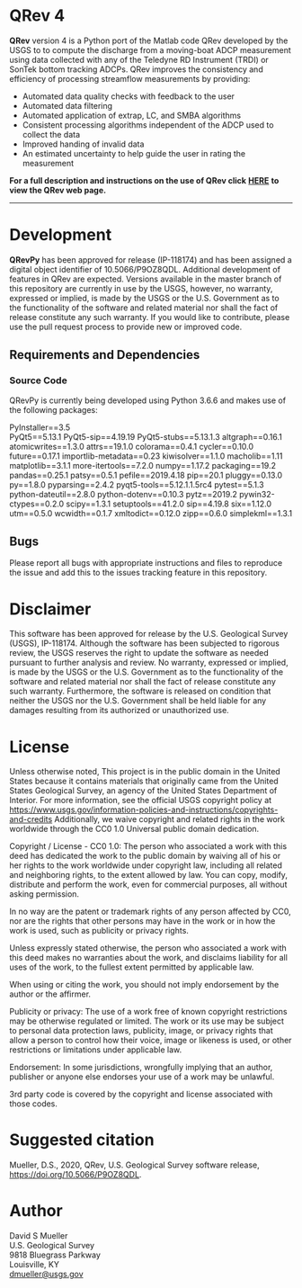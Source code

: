# QRev 4

**QRev** version 4 is a Python port of the Matlab code QRev developed by the USGS to to compute the discharge from a moving-boat ADCP measurement using data collected with any of the Teledyne RD Instrument (TRDI) or SonTek bottom tracking ADCPs. QRev improves the consistency and efficiency of processing streamflow measurements by providing:

* Automated data quality checks with feedback to the user
* Automated data filtering
* Automated application of extrap, LC, and SMBA algorithms
* Consistent processing algorithms independent of the ADCP used to collect the data
* Improved handing of invalid data
* An estimated uncertainty to help guide the user in rating the measurement


**For a full description and instructions on the use of QRev click** **[HERE](https://hydroacoustics.usgs.gov/movingboat/QRev.shtml)** **to view the QRev web page.**

***

# Development
**QRevPy** has been approved for release (IP-118174) and has been assigned a digital object identifier of 10.5066/P9OZ8QDL. Additional development of features in QRev are expected. Versions available in the master branch of this repository are currently in use by the USGS, however, no warranty, expressed or implied, is made by the USGS or the U.S. Government as to the functionality of the software and related material nor shall the fact of release constitute any such warranty. If you would like to contribute, please use the pull request process to provide new or improved code. 

## Requirements and Dependencies
### Source Code

QRevPy is currently being developed using Python 3.6.6 and makes use of the following packages:

PyInstaller==3.5	
PyQt5==5.13.1
PyQt5-sip==4.19.19
PyQt5-stubs==5.13.1.3
altgraph==0.16.1
atomicwrites==1.3.0
attrs==19.1.0
colorama==0.4.1
cycler==0.10.0
future==0.17.1
importlib-metadata==0.23
kiwisolver==1.1.0
macholib==1.11
matplotlib==3.1.1
more-itertools==7.2.0
numpy==1.17.2
packaging==19.2
pandas==0.25.1
patsy==0.5.1
pefile==2019.4.18
pip==20.1
pluggy==0.13.0
py==1.8.0
pyparsing==2.4.2
pyqt5-tools==5.12.1.1.5rc4
pytest==5.1.3
python-dateutil==2.8.0
python-dotenv==0.10.3
pytz==2019.2
pywin32-ctypes==0.2.0
scipy==1.3.1
setuptools==41.2.0
sip==4.19.8
six==1.12.0
utm==0.5.0
wcwidth==0.1.7
xmltodict==0.12.0
zipp==0.6.0
simplekml==1.3.1


## Bugs
Please report all bugs with appropriate instructions and files to reproduce the issue and add this to the issues tracking feature in this repository.

# Disclaimer
This software has been approved for release by the U.S. Geological Survey (USGS), IP-118174. Although the software has been subjected to rigorous review, the USGS reserves the right to update the software as needed pursuant to further analysis and review. No warranty, expressed or implied, is made by the USGS or the U.S. Government as to the functionality of the software and related material nor shall the fact of release constitute any such warranty. Furthermore, the software is released on condition that neither the USGS nor the U.S. Government shall be held liable for any damages resulting from its authorized or unauthorized use.

# License

Unless otherwise noted, This project is in the public domain in the United States because it contains materials that originally came from the United States Geological Survey, an agency of the United States Department of Interior. For more information, see the official USGS copyright policy at https://www.usgs.gov/information-policies-and-instructions/copyrights-and-credits Additionally, we waive copyright and related rights in the work worldwide through the CC0 1.0 Universal public domain dedication.

Copyright / License - CC0 1.0: The person who associated a work with this deed has dedicated the work to the public domain by waiving all of his or her rights to the work worldwide under copyright law, including all related and neighboring rights, to the extent allowed by law. You can copy, modify, distribute and perform the work, even for commercial purposes, all without asking permission. 

In no way are the patent or trademark rights of any person affected by CC0, nor are the rights that other persons may have in the work or in how the work is used, such as publicity or privacy rights.

Unless expressly stated otherwise, the person who associated a work with this deed makes no warranties about the work, and disclaims liability for all uses of the work, to the fullest extent permitted by applicable law.

When using or citing the work, you should not imply endorsement by the author or the affirmer.

Publicity or privacy: The use of a work free of known copyright restrictions may be otherwise regulated or limited. The work or its use may be subject to personal data protection laws, publicity, image, or privacy rights that allow a person to control how their voice, image or likeness is used, or other restrictions or limitations under applicable law.

Endorsement: In some jurisdictions, wrongfully implying that an author, publisher or anyone else endorses your use of a work may be unlawful.

3rd party code is covered by the copyright and license associated with those codes.

# Suggested citation
Mueller, D.S., 2020, QRev, U.S. Geological Survey software release, https://doi.org/10.5066/P9OZ8QDL.

# Author
David S Mueller  
U.S. Geological Survey  
9818 Bluegrass Parkway  
Louisville, KY  
<dmueller@usgs.gov>